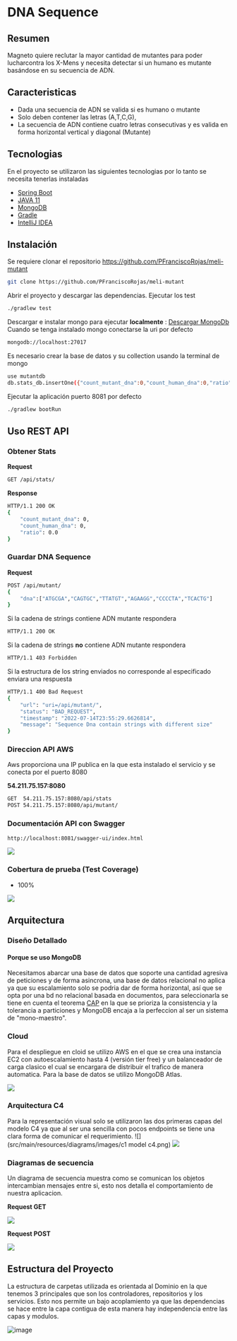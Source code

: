# DNA Sequence

## Resumen
Magneto quiere reclutar la mayor cantidad de mutantes para poder lucharcontra los X-Mens y necesita detectar si un humano es mutante basándose en su secuencia de ADN.

## Caracteristicas

- Dada una secuencia de ADN se valida si es humano o mutante
- Solo deben contener las letras  (A,T,C,G),
- La secuencia de ADN contiene cuatro letras consecutivas y es valida en forma horizontal vertical y diagonal (Mutante)

## Tecnologias

En el proyecto se utilizaron las siguientes tecnologias por lo tanto se necesita tenerlas instaladas

- [Spring Boot](https://spring.io/projects/spring-boot)
- [JAVA 11](https://www.oracle.com/co/java/technologies/javase/jdk11-archive-downloads.html)
- [MongoDB](https://www.mongodb.com/)
- [Gradle](https://gradle.org/)
- [IntelliJ IDEA](https://www.jetbrains.com/es-es/idea/)


## Instalación
Se requiere clonar el repositorio https://github.com/PFranciscoRojas/meli-mutant
```sh
git clone https://github.com/PFranciscoRojas/meli-mutant
```
Abrir el proyecto y descargar las dependencias.
Ejecutar los test
```sh
./gradlew test
```
Descargar e instalar mongo para ejecutar **localmente** : [Descargar MongoDb](https://www.mongodb.com/try/download/community)
Cuando se tenga instalado mongo conectarse la uri por defecto
```sh
mongodb://localhost:27017
```
Es necesario crear la base de datos y su collection usando la terminal de mongo
```sh
use mutantdb
db.stats_db.insertOne({"count_mutant_dna":0,"count_human_dna":0,"ratio":0})
```
Ejecutar la aplicación puerto 8081 por defecto
```sh
./gradlew bootRun
```
## Uso REST API


### Obtener Stats

**Request**
```sh
GET /api/stats/
```

**Response**

```sh
HTTP/1.1 200 OK
{
    "count_mutant_dna": 0,
    "count_human_dna": 0,
    "ratio": 0.0
}
```

### Guardar DNA Sequence
**Request**

```sh
POST /api/mutant/
{
    "dna":["ATGCGA","CAGTGC","TTATGT","AGAAGG","CCCCTA","TCACTG"]
}
```
Si la cadena de strings contiene ADN mutante respondera
```sh
HTTP/1.1 200 OK
```

Si la cadena de strings **no** contiene ADN mutante respondera

```sh
HTTP/1.1 403 Forbidden
```

Si la estructura de los string enviados no corresponde al especificado enviara una respuesta

```sh
HTTP/1.1 400 Bad Request
{
    "url": "uri=/api/mutant/",
    "status": "BAD_REQUEST",
    "timestamp": "2022-07-14T23:55:29.6626814",
    "message": "Sequence Dna contain strings with different size"
}
```

### Direccion API AWS

Aws proporciona una IP publica en la que esta instalado el servicio y se conecta por el puerto 8080

**54.211.75.157:8080**

```sh
GET  54.211.75.157:8080/api/stats
POST 54.211.75.157:8080/api/mutant/
```

### Documentación API con Swagger

```sh
http://localhost:8081/swagger-ui/index.html
```
![](src/main/resources/diagrams/images/swagger1.png)

### Cobertura de prueba (Test Coverage)

- 100%

![](src/main/resources/diagrams/images/TestCoverage.png)


## Arquitectura
### Diseño Detallado
#### Porque se uso MongoDB

Necesitamos abarcar una base de datos que soporte una cantidad agresiva de peticiones y de forma asincrona, una base de datos relacional no aplica ya que su escalamiento solo se podria dar de forma horizontal, así que se opta por una bd no relacional basada en documentos, para seleccionarla se tiene en cuenta el teorema [CAP](https://es.wikipedia.org/wiki/Teorema_CAP) en la que se prioriza la consistencia y la tolerancia a particiones y MongoDB encaja a la perfeccion al ser un sistema de "mono-maestro".

### Cloud

Para el despliegue en cloid se utilizo AWS en el que se crea una instancia EC2 con autoescalamiento hasta 4 (versión tier free) y un balanceador de carga clasico el cual se encargara de distribuir el trafico de manera automatica. Para la base de datos se utilizo MongoDB Atlas.

![](src/main/resources/diagrams/images/cloud.png)

### Arquitectura C4

Para la representación visual solo se utilizaron las dos primeras capas del modelo C4 ya que al ser una sencilla con pocos endpoints se tiene una clara forma de comunicar el requerimiento.
![](src/main/resources/diagrams/images/c1 model c4.png)
![](src/main/resources/diagrams/images/c2ModelC4.png)

### Diagramas de secuencia

Un diagrama de secuencia muestra como se comunican los objetos intercambian mensajes entre si, esto nos detalla el comportamiento de nuestra aplicacion.

**Request GET**

![](src/main/resources/diagrams/images/SecuenciaGet.png)

**Request POST**

![](src/main/resources/diagrams/images/SecuenciaPost.png)

## Estructura del Proyecto

La estructura de carpetas utilizada es orientada al Dominio en la que tenemos 3 principales que son los controladores, repositorios y los servicios. Esto nos permite un bajo acoplamiento ya que las dependencias se hace entre la capa contigua de esta manera hay independencia entre las capas y modulos.

![image](https://user-images.githubusercontent.com/4333910/179241805-77399499-b1db-4916-8dbc-e451cbf8df48.png)



